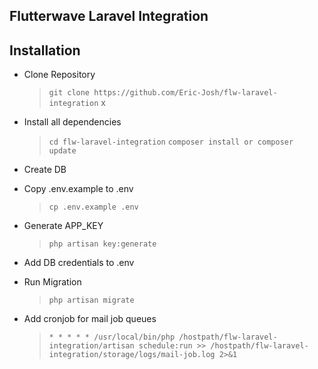 ## Flutterwave Laravel Integration 

## Installation

- Clone Repository
    > `git clone https://github.com/Eric-Josh/flw-laravel-integration`
    x
- Install all dependencies
    > `cd flw-laravel-integration`
    > `composer install or composer update`

- Create DB
- Copy .env.example to .env
    > `cp .env.example .env`

- Generate APP_KEY
    > `php artisan key:generate`

- Add DB credentials to .env
- Run Migration
    > `php artisan migrate`

- Add cronjob for mail job queues
    > `* * * * * /usr/local/bin/php /hostpath/flw-laravel-integration/artisan schedule:run >> /hostpath/flw-laravel-integration/storage/logs/mail-job.log 2>&1`